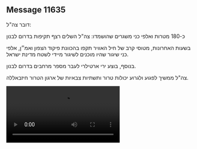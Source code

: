 ## Message 11635

דובר צה"ל: 

כ-180 מטרות ואלפי כני משגרים שהושמדו: צה"ל השלים רצף תקיפות בדרום לבנון

בשעות האחרונות, מטוסי קרב של חיל האוויר תקפו בהכוונת פיקוד הצפון ואמ״ן, אלפי כני שיגור שהיו מוכנים לשיגור מיידי לשטח מדינת ישראל. 

בנוסף, בוצע ירי ארטילרי לעבר מספר מרחבים בדרום לבנון. 

צה"ל ממשיך לפגוע ולגרוע יכולות טרור ותשתיות צבאיות של ארגון הטרור חיזבאללה.

![Video](https://data.iron-swords.co.il/2024/September/21/https://data.iron-swords.co.il/2024/September/21/11635/11635_media.mp4)
